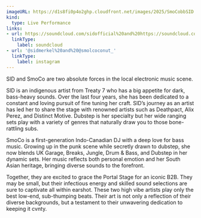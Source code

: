 ```yaml
---
imageURL: https://d1s8fi0p4o2ghp.cloudfront.net/images/2025/SmoCobbSID.JPEG
kind:
  type: Live Performance
links:
- url: https://soundcloud.com/sidofficial%20and%20https://soundcloud.com/smolcoconut
  linkType:
    label: soundcloud
- url: '@sidmerkel%20and%20@smolcoconut_'
  linkType:
    label: instagram
---
```

SID and SmoCo are two absolute forces in the local electronic music scene. 

SID is an indigenous artist from Treaty 7 who has a big appetite for dark, bass-heavy sounds. Over the last four years, she has been dedicated to a constant and loving pursuit of fine tuning her craft. SID’s journey as an artist has led her to share the stage with renowned artists such as Deathpact, Alix Perez, and Distinct Motive. Dubstep is her specialty but her wide ranging sets play with a variety of genres that naturally draw you to those bone-rattling subs.

SmoCo is a first-generation Indo-Canadian DJ with a deep love for bass music. Growing up in the punk scene while secretly drawn to dubstep, she now blends UK Garage, Breaks, Jungle, Drum & Bass, and Dubstep in her dynamic sets. Her music reflects both personal emotion and her South Asian heritage, bringing diverse sounds to the forefront.

Together, they are excited to grace the Portal Stage for an iconic B2B. They may be small, but their infectious energy and skilled sound selections are sure to captivate all within earshot. These two high vibe artists play only the best low-end, sub-thumping beats. Their art is not only a reflection of their diverse backgrounds, but a testament to their unwavering dedication to keeping it cvnty.